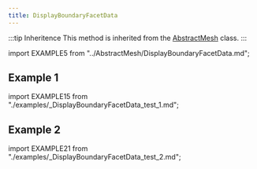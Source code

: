 ```yaml
---
title: DisplayBoundaryFacetData
---
```


:::tip Inheritence
This method is inherited from the [AbstractMesh](../AbstractMesh/AbstractMesh_.md) class.
:::

import EXAMPLE5 from "../AbstractMesh/DisplayBoundaryFacetData.md";

<EXAMPLE5 />

## Example 1

import EXAMPLE15 from "./examples/_DisplayBoundaryFacetData_test_1.md";

<EXAMPLE15 />

## Example 2

import EXAMPLE21 from "./examples/_DisplayBoundaryFacetData_test_2.md";

<EXAMPLE21 />
